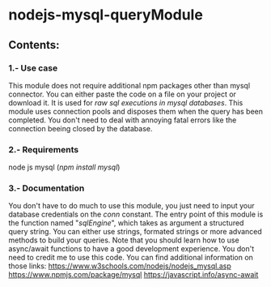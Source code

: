 # nodejs-mysql-queryModule

## Contents:

### 1.- Use case
This module does not require additional npm packages other than mysql connector.
You can either paste the code on a file on your project or download it.
It is used for *raw sql executions in mysql databases*.
This module uses connection pools and disposes them when the query has been completed.
You don't need to deal with annoying fatal errors like the connection beeing closed by the database.

### 2.- Requirements
node js
mysql (*npm install mysql*)

### 3.- Documentation
You don't have to do much to use this module, you just need to input your database credentials on the *conn* constant.
The entry point of this module is the function named "*sqlEngine*", which takes as argument a structured query string.
You can either use strings, formated strings or more advanced methods to build your queries.
Note that you should learn how to use async/await functions to have a good development experience.
You don't need to credit me to use this code.
You can find additional information on those links:
https://www.w3schools.com/nodejs/nodejs_mysql.asp
https://www.npmjs.com/package/mysql
https://javascript.info/async-await
